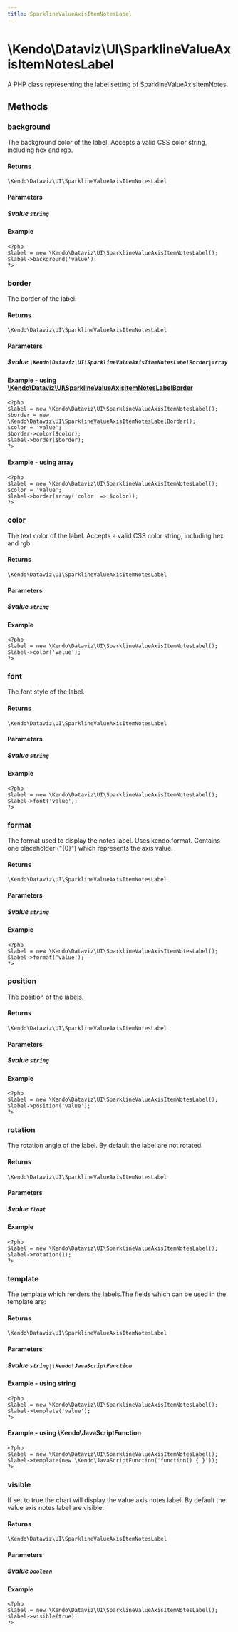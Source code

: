```yaml
---
title: SparklineValueAxisItemNotesLabel
---
```


# \Kendo\Dataviz\UI\SparklineValueAxisItemNotesLabel

A PHP class representing the label setting of SparklineValueAxisItemNotes.


## Methods

### background
The background color of the label. Accepts a valid CSS color string, including hex and rgb.

#### Returns
`\Kendo\Dataviz\UI\SparklineValueAxisItemNotesLabel`

#### Parameters

##### $value `string`



#### Example 
    <?php
    $label = new \Kendo\Dataviz\UI\SparklineValueAxisItemNotesLabel();
    $label->background('value');
    ?>

### border

The border of the label.

#### Returns
`\Kendo\Dataviz\UI\SparklineValueAxisItemNotesLabel`

#### Parameters

##### $value `\Kendo\Dataviz\UI\SparklineValueAxisItemNotesLabelBorder|array`


#### Example - using [\Kendo\Dataviz\UI\SparklineValueAxisItemNotesLabelBorder](/kendo-ui/api/wrappers/php/Kendo/Dataviz/UI/SparklineValueAxisItemNotesLabelBorder)
    <?php
    $label = new \Kendo\Dataviz\UI\SparklineValueAxisItemNotesLabel();
    $border = new \Kendo\Dataviz\UI\SparklineValueAxisItemNotesLabelBorder();
    $color = 'value';
    $border->color($color);
    $label->border($border);
    ?>

#### Example - using array

    <?php
    $label = new \Kendo\Dataviz\UI\SparklineValueAxisItemNotesLabel();
    $color = 'value';
    $label->border(array('color' => $color));
    ?>

### color
The text color of the label. Accepts a valid CSS color string, including hex and rgb.

#### Returns
`\Kendo\Dataviz\UI\SparklineValueAxisItemNotesLabel`

#### Parameters

##### $value `string`



#### Example 
    <?php
    $label = new \Kendo\Dataviz\UI\SparklineValueAxisItemNotesLabel();
    $label->color('value');
    ?>

### font
The font style of the label.

#### Returns
`\Kendo\Dataviz\UI\SparklineValueAxisItemNotesLabel`

#### Parameters

##### $value `string`



#### Example 
    <?php
    $label = new \Kendo\Dataviz\UI\SparklineValueAxisItemNotesLabel();
    $label->font('value');
    ?>

### format
The format used to display the notes label. Uses kendo.format. Contains one placeholder ("{0}") which represents the axis value.

#### Returns
`\Kendo\Dataviz\UI\SparklineValueAxisItemNotesLabel`

#### Parameters

##### $value `string`



#### Example 
    <?php
    $label = new \Kendo\Dataviz\UI\SparklineValueAxisItemNotesLabel();
    $label->format('value');
    ?>

### position
The position of the labels.

#### Returns
`\Kendo\Dataviz\UI\SparklineValueAxisItemNotesLabel`

#### Parameters

##### $value `string`



#### Example 
    <?php
    $label = new \Kendo\Dataviz\UI\SparklineValueAxisItemNotesLabel();
    $label->position('value');
    ?>

### rotation
The rotation angle of the label. By default the label are not rotated.

#### Returns
`\Kendo\Dataviz\UI\SparklineValueAxisItemNotesLabel`

#### Parameters

##### $value `float`



#### Example 
    <?php
    $label = new \Kendo\Dataviz\UI\SparklineValueAxisItemNotesLabel();
    $label->rotation(1);
    ?>

### template
The template which renders the labels.The fields which can be used in the template are:

#### Returns
`\Kendo\Dataviz\UI\SparklineValueAxisItemNotesLabel`

#### Parameters

##### $value `string|\Kendo\JavaScriptFunction`



#### Example  - using string
    <?php
    $label = new \Kendo\Dataviz\UI\SparklineValueAxisItemNotesLabel();
    $label->template('value');
    ?>

#### Example  - using \Kendo\JavaScriptFunction
    <?php
    $label = new \Kendo\Dataviz\UI\SparklineValueAxisItemNotesLabel();
    $label->template(new \Kendo\JavaScriptFunction('function() { }'));
    ?>

### visible
If set to true the chart will display the value axis notes label. By default the value axis notes label are visible.

#### Returns
`\Kendo\Dataviz\UI\SparklineValueAxisItemNotesLabel`

#### Parameters

##### $value `boolean`



#### Example 
    <?php
    $label = new \Kendo\Dataviz\UI\SparklineValueAxisItemNotesLabel();
    $label->visible(true);
    ?>

